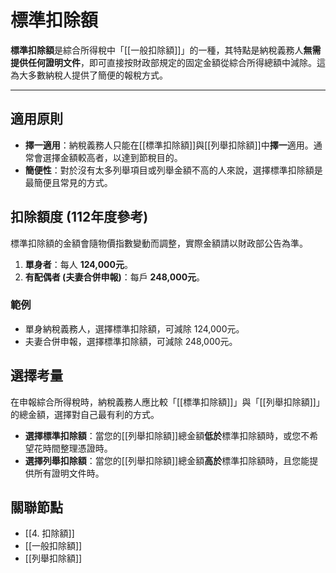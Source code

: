# 標準扣除額

**標準扣除額**是綜合所得稅中「[[一般扣除額]]」的一種，其特點是納稅義務人**無需提供任何證明文件**，即可直接按財政部規定的固定金額從綜合所得總額中減除。這為大多數納稅人提供了簡便的報稅方式。

---

## 適用原則

-   **擇一適用**：納稅義務人只能在[[標準扣除額]]與[[列舉扣除額]]中**擇一**適用。通常會選擇金額較高者，以達到節稅目的。
-   **簡便性**：對於沒有太多列舉項目或列舉金額不高的人來說，選擇標準扣除額是最簡便且常見的方式。

## 扣除額度 (112年度參考)

標準扣除額的金額會隨物價指數變動而調整，實際金額請以財政部公告為準。

1.  **單身者**：每人 **124,000元**。
2.  **有配偶者 (夫妻合併申報)**：每戶 **248,000元**。

### 範例

-   單身納稅義務人，選擇標準扣除額，可減除 124,000元。
-   夫妻合併申報，選擇標準扣除額，可減除 248,000元。

## 選擇考量

在申報綜合所得稅時，納稅義務人應比較「[[標準扣除額]]」與「[[列舉扣除額]]」的總金額，選擇對自己最有利的方式。

-   **選擇標準扣除額**：當您的[[列舉扣除額]]總金額**低於**標準扣除額時，或您不希望花時間整理憑證時。
-   **選擇列舉扣除額**：當您的[[列舉扣除額]]總金額**高於**標準扣除額時，且您能提供所有證明文件時。

## 關聯節點
- [[4. 扣除額]]
- [[一般扣除額]]
- [[列舉扣除額]]
